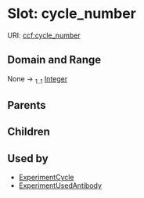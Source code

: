 
# Slot: cycle_number



URI: [ccf:cycle_number](http://purl.org/ccf/cycle_number)


## Domain and Range

None &#8594;  <sub>1..1</sub> [Integer](types/Integer.md)

## Parents


## Children


## Used by

 * [ExperimentCycle](ExperimentCycle.md)
 * [ExperimentUsedAntibody](ExperimentUsedAntibody.md)
